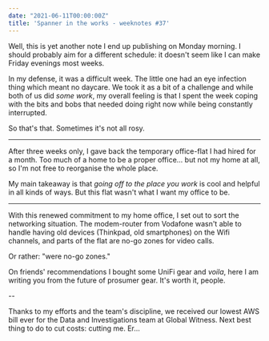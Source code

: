 ```yaml
---
date: "2021-06-11T00:00:00Z"
title: 'Spanner in the works - weeknotes #37'
---
```


Well, this is yet another note I end up publishing on Monday morning. I should probably aim for a different schedule: it doesn't seem like I can make Friday evenings most weeks.

In my defense, it was a difficult week. The little one had an eye infection thing which meant no daycare. We took it as a bit of a challenge and while both of us did _some work_, my overall feeling is that I spent the week coping with the bits and bobs that needed doing right now while being constantly interrupted.

So that's that. Sometimes it's not all rosy.

---

After three weeks only, I gave back the temporary office-flat I had hired for a month. Too much of a home to be a proper office... but not my home at all, so I'm not free to reorganise the whole place. 

My main takeaway is that _going off to the place you work_ is cool and helpful in all kinds of ways. But this flat wasn't what I want my office to be.

---

With this renewed commitment to my home office, I set out to sort the networking situation. The modem-router from Vodafone wasn't able to handle having old devices (Thinkpad, old smartphones) on the Wifi channels, and parts of the flat are no-go zones for video calls.

Or rather: "were no-go zones."

On friends' recommendations I bought some UniFi gear and _voila_, here I am writing you from the future of prosumer gear. It's worth it, people.

--

Thanks to my efforts and the team's discipline, we received our lowest AWS bill ever for the Data and Investigations team at Global Witness. Next best thing to do to cut costs: cutting me. Er...